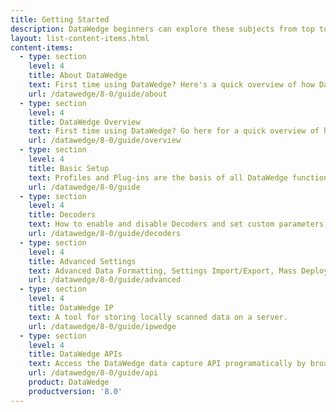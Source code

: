 ```yaml
---
title: Getting Started
description: DataWedge beginners can explore these subjects from top to bottom for a trouble-free experience. Advanced users can skip directly to the required feature.
layout: list-content-items.html
content-items:
  - type: section
    level: 4
    title: About DataWedge
    text: First time using DataWedge? Here's a quick overview of how DataWedge works and how to see which version is on a device.
    url: /datawedge/8-0/guide/about
  - type: section
    level: 4
    title: DataWedge Overview
    text: First time using DataWedge? Go here for a quick overview of how DataWedge works and what it can do for any app.
    url: /datawedge/8-0/guide/overview
  - type: section
    level: 4
    title: Basic Setup
    text: Profiles and Plug-ins are the basis of all DataWedge functionality. This guide explains their basic concepts and how to activate DataWedge for any app. 
    url: /datawedge/8-0/guide
  - type: section
    level: 4
    title: Decoders
    text: How to enable and disable Decoders and set custom parameters for maximum scanning accuracy and efficiency. 
    url: /datawedge/8-0/guide/decoders
  - type: section
    level: 4
    title: Advanced Settings
    text: Advanced Data Formatting, Settings Import/Export, Mass Deployment and other advanced DataWedge settings and options. 
    url: /datawedge/8-0/guide/advanced
  - type: section
    level: 4
    title: DataWedge IP
    text: A tool for storing locally scanned data on a server. 
    url: /datawedge/8-0/guide/ipwedge
  - type: section
    level: 4
    title: DataWedge APIs
    text: Access the DataWedge data capture API programatically by broadcasting an Android intent. 
    url: /datawedge/8-0/guide/api
    product: DataWedge
	productversion: '8.0'
---
```




